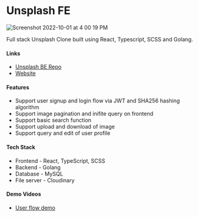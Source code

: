 # Unsplash FE #

![Screenshot 2022-10-01 at 4 00 19 PM](https://user-images.githubusercontent.com/57489399/193399907-81e7ef0b-baf5-4de0-8d5f-94b77c9e00dc.png)

Full stack Unsplash Clone built using React, Typescript, SCSS and Golang.

#### Links
* [Unsplash BE Repo](https://github.com/NganJason/Unsplash-BE)
* [Website](https://keen-elf-3ab3ce.netlify.app/)

#### Features
* Support user signup and login flow via JWT and SHA256 hashing algorithm
* Support image pagination and inifite query on frontend
* Support basic search function
* Support upload and download of image
* Support query and edit of user profile

#### Tech Stack
* Frontend - React, TypeScript, SCSS
* Backend - Golang
* Database - MySQL
* File server - Cloudinary


#### Demo Videos ##
* [User flow demo](https://www.canva.com/design/DAFNyMFttyo/oIH2SiTuLi4pXwUdImICTg/watch?utm_content=DAFNyMFttyo&utm_campaign=designshare&utm_medium=link&utm_source=publishsharelink)

